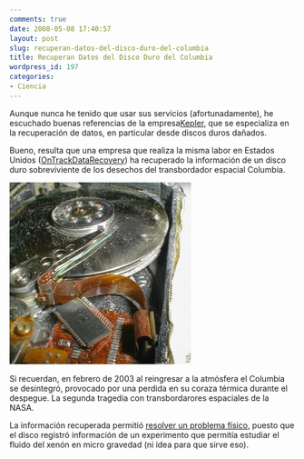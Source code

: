 ```yaml
---
comments: true
date: 2008-05-08 17:40:57
layout: post
slug: recuperan-datos-del-disco-duro-del-columbia
title: Recuperan Datos del Disco Duro del Columbia
wordpress_id: 197
categories:
- Ciencia
---
```


Aunque nunca he tenido que usar sus servicios (afortunadamente), he escuchado buenas referencias de la empresa[Kepler](http://www.kepler.cl/), que se especializa en la recuperación de datos, en particular desde discos duros dañados.

Bueno, resulta que una empresa que realiza la misma labor en Estados Unidos ([OnTrackDataRecovery](http://www.ontrackdatarecovery.com/)) ha recuperado la información de un disco duro sobreviviente de los desechos del transbordador espacial Columbia.

![discodurocolumbia.jpg](discodurocolumbia.jpg)

Si recuerdan, en febrero de 2003 al reingresar a la atmósfera el Columbia se desintegró, provocado por una perdida en su coraza térmica durante el despegue. La segunda tragedia con transbordarores espaciales de la NASA.

La información recuperada permitió [resolver un problema físico](http://www.sciam.com/article.cfm?id=hard-drive-recovered-from-columbia), puesto que el disco registró información de un experimento que permitía estudiar el fluido del xenón en micro gravedad (ni idea para que sirve eso).



